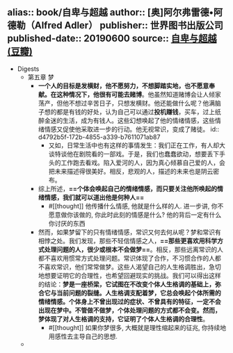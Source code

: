 alias:: book/自卑与超越
author:: [奥]阿尔弗雷德•阿德勒（Alfred Adler）
publisher:: 世界图书出版公司
published-date:: 20190600
source:: [自卑与超越 (豆瓣)](https://book.douban.com/subject/34464294/)
-
- Digests
  - 第五章 梦
    - **一个人的目标是发横财，他不愿努力，不想脚踏实地，也不愿意奉献。在这种情况下，他很有可能去赌博**。他虽然知道赌博会让人倾家荡产，但他不想过辛苦日子，只想发横财。他还能做什么呢？他满脑子想的都是有钱的好处，认为自己可以通过**投机赚钱**，买车，过上纸醉金迷的生活，成为有钱人。这些幻想唤起了他的情绪情感，这些情绪情感又促使他采取进一步的行动。他无视常识，变成了赌徒。
      id:: d4792b5f-172b-4855-a339-b7611071ab87
      - 又如，日常生活中也有这样的事情发生：我们正在工作，有人却大谈特谈他在剧院看的一部戏。于是，我们也蠢蠢欲动，想要丢下手头的工作跑去看戏。陷入爱河的人，因为真心倾慕自己爱的人，会把未来描述得很美好。相反，悲观的人，描述的未来也是阴云密布。
    - 综上所述，**==个体会唤起自己的情绪情感，而只要关注他所唤起的情绪情感，我们就可以道出他是何种人==**
      - #[[thought]] 他传播什么情感, 他就是什么样的人. 进一步讲, 你不愿意做你该做的, 你此时此刻的情感是什么? 他的背后一定有什么你讨厌的东西
    - 然而，如果梦留下的只有情绪情感，常识又何去何从呢？梦和常识有相悖之处。我们发现，那些不轻信情感之人，**==那些更喜欢用科学方式处理问题的人，很少或根本不会做梦==**。相反，那些远离常识的人都不喜欢用惯常方式处理问题。常识体现了合作，不习惯合作的人都不喜欢常识，他们常常做梦。这些人渴望自己的人生格调胜出，急切地想要证明它的合理性，也希望回避现实的挑战。我们可以得出这样的结论：**梦是一座桥梁，它试图在不改变个体人生格调的基础上，弥合它与当前问题的裂缝。人生格调支配着梦，它总会唤起个体所需的情绪情感。个体身上不曾出现过的症状、不曾具有的特征，一定不会出现在梦中。不管做不做梦，个体处理问题的方式都不会变。然而，梦体现了对人生格调的支持，它证明了个体人生格调的合理性**。
      - #[[thought]] 如果你梦很多, 大概就是理性缩起来的征兆, 你持续地用感性去主导自己的思想.
  -